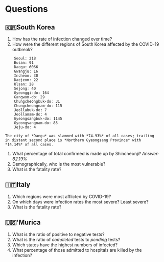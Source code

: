 # Questions

## 🇰🇷South Korea
1. How has the rate of infection changed over time?
1. How were the different regions of South Korea affected by the COVID-19 outbreak?
```
    Seoul: 218
    Busan: 91
    Daegu: 6066
    Gwangju: 16
    Incheon: 30
    Daejeon: 22
    Ulsan: 28
    Sejong: 40
    Gyeonggi-do: 164
    Gangwon-do: 29
    Chungcheongbuk-do: 31
    Chungcheongnam-do: 115
    Jeollabuk-do: 7
    Jeollanam-do: 4
    Gyeongsangbuk-do: 1145
    Gyeongsangnam-do: 85
    Jeju-do: 4
```
    The city of *Daegu* was slammed with *74.93%* of all cases; trailing in distant second place is *Northern Gyeongsang Province* with *14.14%* of all cases.
1. What percentage of total confirmed is made up by Shincheonji? *Answer: 62.19%*
1. Demographically, who is the most vulnerable?
1. What is the fatality rate?

## 🇮🇹Italy
1. Which regions were most afflicted by COVID-19?
1. On which days were infection rates the most severe? Least severe?
1. What is the fatality rate?

## 🇺🇸'Murica
1. What is the ratio of positive to negative tests?
1. What is the ratio of _completed_ tests to _pending_ tests?
1. Which states have the highest numbers of infected?
1. What percentage of those admitted to hospitals are killed by the infection?